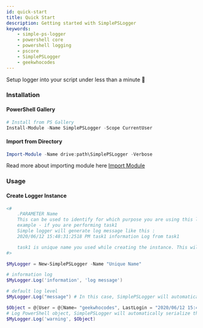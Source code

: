 ```yaml
---
id: quick-start
title: Quick Start
description: Getting started with SimplePSLogger
keywords:
    - simple-ps-logger
    - powershell core
    - powershell logging
    - pscore
    - SimplePSLogger
    - geekwhocodes
---
```


Setup logger into your script under less than a minute 🚀

### Installation

#### PowerShell Gallery

```powershell
# Install from PS Gallery 
Install-Module -Name SimplePSLogger -Scope CurrentUser
```
#### Import from Directory

```powershell
Import-Module -Name drive:path\SimplePSLogger -Verbose
```
Read more about importing module here [Import Module](https://docs.microsoft.com/en-us/powershell/module/microsoft.powershell.core/import-module?view=powershell-7)

### Usage

#### Create Logger Instance

```powershell
<#
    .PARAMETER Name 
    This can be used to identify for which purpose you are using this logger instance.
    example - if you are performing task1
    Simple logger will generate log message like this :
    2020/06/12 15:48:31:2518 PM task1 information Log from task1

    task1 is unique name you used while creating the instance. This will helpful to analyze your logs later. 
#>

$MyLogger = New-SimplePSLogger -Name "Unique Name"

# information log
$MyLogger.Log('information', 'log message')

# default log level
$MyLogger.Log("message") # In this case, SimplePSLogger will automatically use default(information) loglevel

$Object = @{User = @{Name= "geekwhocodes", LastLogin = "2020/06/12 15:48:31:2518 PM" } }
# Log PowerShell object, SimplePSLogger will automatically serialize this object
$MyLogger.Log('warning', $Object)

```
